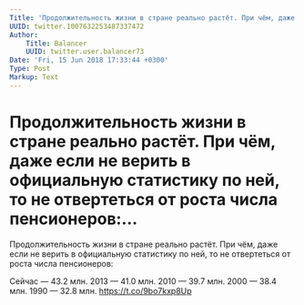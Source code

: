 ```yaml
---
Title: 'Продолжительность жизни в стране реально растёт. При чём, даже если не верить в официальную статистику по ней, то не отвертеться от роста числа пенсионеров:…'
UUID: twitter.1007632253487337472
Author:
    Title: Balancer
    UUID: twitter.user.balancer73
Date: 'Fri, 15 Jun 2018 17:33:44 +0300'
Type: Post
Markup: Text
---
```


# Продолжительность жизни в стране реально растёт. При чём, даже если не верить в официальную статистику по ней, то не отвертеться от роста числа пенсионеров:…

Продолжительность жизни в стране реально растёт. При чём,
даже если не верить в официальную статистику по ней, то не
отвертеться от роста числа пенсионеров:

Сейчас — 43.2 млн.
2013 — 41.0 млн.
2010 — 39.7 млн.
2000 — 38.4 млн.
1990 — 32.8 млн. https://t.co/9bo7kxp8Up